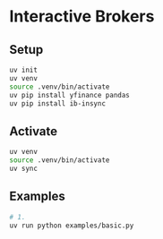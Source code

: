 # Interactive Brokers

## Setup

```sh
uv init
uv venv
source .venv/bin/activate
uv pip install yfinance pandas
uv pip install ib-insync
```

## Activate

```sh
uv venv
source .venv/bin/activate
uv sync
```

## Examples

```sh
# 1.
uv run python examples/basic.py
```